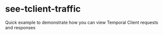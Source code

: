 # see-tclient-traffic
Quick example to demonstrate how you can view Temporal Client requests and responses
